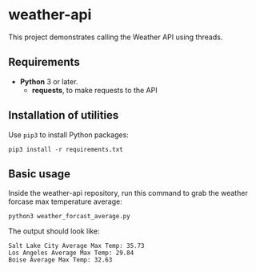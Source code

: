 # weather-api

This project demonstrates calling the Weather API using threads.


## Requirements

- **Python** 3 or later.
	- **requests**, to make requests to the API


## Installation of utilities

Use `pip3` to install Python packages:

~~~
pip3 install -r requirements.txt
~~~

## Basic usage

Inside the weather-api repository, run this command to grab the weather forcase max temperature average:

~~~
python3 weather_forcast_average.py
~~~

The output should look like:

~~~
Salt Lake City Average Max Temp: 35.73
Los Angeles Average Max Temp: 29.84
Boise Average Max Temp: 32.63
~~~

